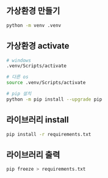 ## 가상환경 만들기

```bash
python -m venv .venv
```

## 가상환경 activate

```bash
# windows
.venv/Scripts/activate

# 다른 os
source .venv/Scripts/activate

# pip 설치
python -m pip install --upgrade pip
```

## 라이브러리 install

```bash
pip install -r requirements.txt
```

## 라이브러리 출력

```bash
pip freeze > requirements.txt
```
